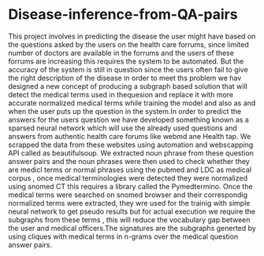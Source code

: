 # Disease-inference-from-QA-pairs

This project involves in predicting the disease the user might have based on the questions asked by the users on the health care forrums, since limited number of doctors are available in the forrums and the users of these forrums are increasing this requires the system to be automated. But the accuracy of the system is still in question since the users often fail to give the right description of the disease in order to meet ths problem we hav designed a new concept of producing a subgraph based solution that will detect the medical terms used in thequesion and replace it with more accurate normalized medical terms while training the model and also as and when the user puts up the question in the system.In order to predict the answers for the users question we have developed something known as a sparsed neural network which will use the already used questions and answers from authentic health care forums like webmd ane Health tap. We scrapped the data from these websites using automation and webscapping API called as beautifulsoup. We extracted noun phrase from these question answer pairs and the noun phrases were then used to check whether they are medicl terms or normal phrases using the pubmed and LDC as medical corpus , once medical terminologies were detected they were normalized using snomed CT this requires a library called the Pymedtermino. Once the medical terms were searched on snomed browser and their correspondig normalized terms were extracted, they wre used for the trainig with simple neural network to get pseudo results but for actual execution we require the subgraphs from these terms , this will reduce the vocabulary gap between the user and medical officers.The signatures are the subgraphs generted by using cliques with medical terms in n-grams over the medical question answer pairs.
